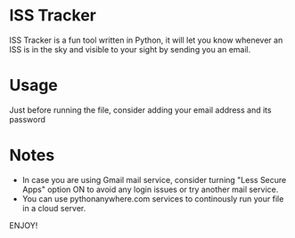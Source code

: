# ISS Tracker 
ISS Tracker is a fun tool written in Python, it will let you know whenever an ISS is in the sky and visible to your sight by sending you an email.

# Usage
Just before running the file, consider adding your email address and its password

# Notes
- In case you are using Gmail mail service, consider turning "Less Secure Apps" option ON to avoid any login issues or try another mail service.
- You can use pythonanywhere.com services to continously run your file in a cloud server.



ENJOY!
